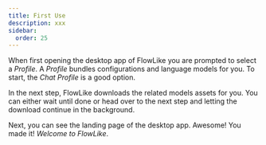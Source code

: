 ```yaml
---
title: First Use
description: xxx
sidebar:
  order: 25
---
```


When first opening the desktop app of FlowLike you are prompted to select a *Profile*. A *Profile* bundles configurations and language models for you. To start, the *Chat Profile* is a good option.

In the next step, FlowLike downloads the related models assets for you. You can either wait until done or head over to the next step and letting the download continue in the background.

Next, you can see the landing page of the desktop app. Awesome! You made it! *Welcome to FlowLike*.
